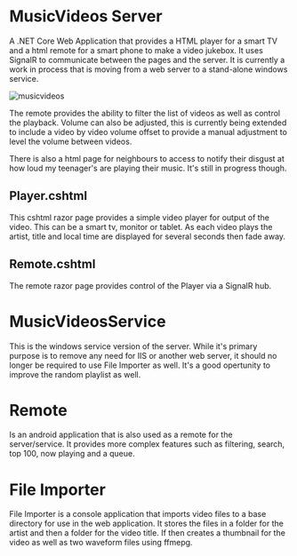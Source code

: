 # MusicVideos Server
A .NET Core Web Application that provides a HTML player for a smart TV and a html remote for a smart phone to make a video jukebox. It uses SignalR to communicate between the pages and the server. It is currently a work in process that is moving from a web server to a stand-alone windows service. 

![musicvideos](https://user-images.githubusercontent.com/28429345/116331378-fe0bdc80-a812-11eb-973e-7592a99743ea.png)

The remote provides the ability to filter the list of videos as well as control the playback. Volume can also be adjusted, this is currently being extended to include a video by video volume offset to provide a manual adjustment to level the volume between videos.

There is also a html page for neighbours to access to notify their disgust at how loud my teenager's are playing their music. It's still in progress though.

## Player.cshtml
This cshtml razor page provides a simple video player for output of the video. This can be a smart tv, monitor or tablet. As each video plays the artist, title and local time are displayed for several seconds then fade away.

## Remote.cshtml
The remote razor page provides control of the Player via a SignalR hub.

# MusicVideosService 
This is the windows service version of the server. While it's primary purpose is to remove any need for IIS or another web server, it should no longer be required to use File Importer as well. It's a good opertunity to improve the random playlist as well.

# Remote
Is an android application that is also used as a remote for the server/service. It provides more complex features such as filtering, search, top 100, now playing and a queue.

# File Importer
File Importer is a console application that imports video files to a base directory for use in the web application. It stores the files in a folder for the artist and then a folder for the video title. If then creates a thumbnail for the video as well as two waveform files using ffmepg.
